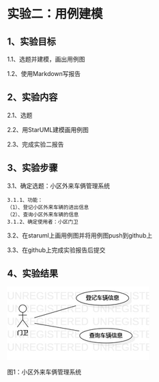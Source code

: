 # 实验二：用例建模

## 1、实验目标

1.1、选题并建模，画出用例图

1.2、使用Markdown写报告

## 2、实验内容

2.1、选题

2.2、用StarUML建模画用例图

2.3、完成实验二报告

## 3、实验步骤

3.1、确定选题：小区外来车俩管理系统

    3.1.1、功能：
    （1）、登记小区外来车辆的进出信息
    （2）、查询小区外来车辆的信息
    3.1.2、确定使用者：小区门卫

3.2、在staruml上画用例图并将用例图push到github上
    
3.3、在github上完成实验报告后提交

## 4、实验结果

![用例图](./lab2_UseCaseDiagram.png)

图1：小区外来车俩管理系统
